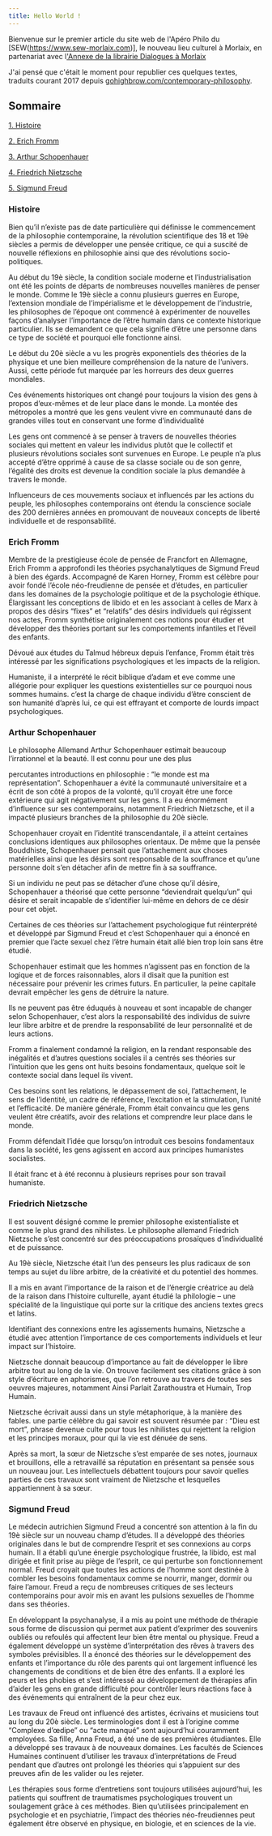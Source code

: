 ```yaml
---
title: Hello World !
---
```

Bienvenue sur le premier article du site web de l'Apéro Philo du [SEW(https://www.sew-morlaix.com)], le nouveau lieu culturel à Morlaix, en partenariat avec l['Annexe de la librairie Dialogues à Morlaix](https://www.dialoguesmorlaix.com/)


J'ai pensé que c'était le moment pour republier ces quelques textes, traduits courant 2017 depuis [gohighbrow.com/contemporary-philosophy](https://gohighbrow.com/contemporary-philosophy/).

## Sommaire

[1. Histoire](#Histoire)

[2. Erich Fromm](#erich-fromm)

[3. Arthur Schopenhauer](#arthur-schopenhauer)

[4. Friedrich Nietzsche](#friedrich-nietzsche)

[5. Sigmund Freud](#sigmund-freud)

### Histoire

Bien qu’il n’existe pas de date particulière qui définisse le commencement de la philosophie contemporaine, la révolution scientifique des 18 et 19è siècles a permis de développer une pensée critique, ce qui a suscité de nouvelle réflexions en philosophie ainsi que des révolutions socio-politiques.

Au début du 19è siècle, la condition sociale moderne et l’industrialisation ont été les points de départs de nombreuses nouvelles manières de penser le monde. Comme le 19è siècle a connu plusieurs guerres en Europe, l’extension mondiale de l’impérialisme et le développement de l’industrie, les philosophes de l’époque ont commencé à expérimenter de nouvelles façons d’analyser l’importance de l’être humain dans ce contexte historique particulier. Ils se demandent ce que cela signifie d’être une personne dans ce type de société et pourquoi elle fonctionne ainsi.

Le début du 20è siècle a vu les progrès exponentiels des théories de la physique et une bien meilleure compréhension de la nature de l’univers. Aussi, cette période fut marquée par les horreurs des deux guerres mondiales.

Ces événements historiques ont changé pour toujours la vision des gens à propos d’eux-mêmes et de leur place dans le monde. La montée des métropoles a montré que les gens veulent vivre en communauté dans de grandes villes tout en conservant une forme d’individualité

Les gens ont commencé à se penser à travers de nouvelles théories sociales qui mettent en valeur les individus plutôt que le collectif et plusieurs révolutions sociales sont survenues en Europe. Le peuple n’a plus accepté d’être opprimé à cause de sa classe sociale ou de son genre, l’égalité des droits est devenue la condition sociale la plus demandée à travers le monde.

Influenceurs de ces mouvements sociaux et influencés par les actions du peuple, les philosophes contemporains ont étendu la conscience sociale des 200 dernières années en promouvant de nouveaux concepts de liberté individuelle et de responsabilité.

### Erich Fromm

Membre de la prestigieuse école de pensée de Francfort en Allemagne, Erich Fromm a approfondi les théories psychanalytiques de Sigmund Freud à bien des égards. Accompagné de Karen Horney, Fromm est célèbre pour avoir fondé l’école néo-freudienne de pensée et d’études, en particulier dans les domaines de la psychologie politique et de la psychologie éthique. Élargissant les conceptions de libido et en les associant à celles de Marx à propos des désirs “fixes” et “relatifs” des désirs individuels qui régissent nos actes, Fromm synthétise originalement ces notions pour étudier et développer des théories portant sur les comportements infantiles et l’éveil des enfants.

Dévoué aux études du Talmud hébreux depuis l’enfance, Fromm était très intéressé par les significations psychologiques et les impacts de la religion.

Humaniste, il a interprété le récit biblique d’adam et eve comme une allégorie pour expliquer les questions existentielles sur ce pourquoi nous sommes humains. c’est la charge de chaque individu d’être conscient de son humanité d’après lui, ce qui est effrayant et comporte de lourds impact psychologiques.

### Arthur Schopenhauer

Le philosophe Allemand Arthur Schopenhauer estimait beaucoup l’irrationnel et la beauté. Il est connu pour une des plus

percutantes introductions en philosophie : “le monde est ma représentation”. Schopenhauer a évité la communauté universitaire et a écrit de son côté à propos de la volonté, qu’il croyait être une force extérieure qui agit négativement sur les gens. Il a eu énormément d’influence sur ses contemporains, notamment Friedrich Nietzsche, et il a impacté plusieurs branches de la philosophie du 20è siècle.

Schopenhauer croyait en l’identité transcendantale, il a atteint certaines conclusions identiques aux philosophes orientaux. De même que la pensée Bouddhiste, Schopenhauer pensait que l’attachement aux choses matérielles ainsi que les désirs sont responsable de la souffrance et qu’une personne doit s’en détacher afin de mettre fin à sa souffrance.

Si un individu ne peut pas se détacher d’une chose qu’il désire, Schopenhauer a théorisé que cette personne “deviendrait quelqu’un” qui désire et serait incapable de s’identifier lui-même en dehors de ce désir pour cet objet.

Certaines de ces théories sur l’attachement psychologique fut réinterprété et développé par Sigmund Freud et c’est Schopenhauer qui a énoncé en premier que l’acte sexuel chez l’être humain était allé bien trop loin sans être étudié.

Schopenhauer estimait que les hommes n’agissent pas en fonction de la logique et de forces raisonnables, alors il disait que la punition est nécessaire pour prévenir les crimes futurs. En particulier, la peine capitale devrait empêcher les gens de détruire la nature.

Ils ne peuvent pas être éduqués à nouveau et sont incapable de changer selon Schopenhauer, c’est alors la responsabilité des individus de suivre leur libre arbitre et de prendre la responsabilité de leur personnalité et de leurs actions.

Fromm a finalement condamné la religion, en la rendant responsable des inégalités et d’autres questions sociales il a centrés ses théories sur l’intuition que les gens ont huits besoins fondamentaux, quelque soit le contexte social dans lequel ils vivent.

Ces besoins sont les relations, le dépassement de soi, l’attachement, le sens de l’identité, un cadre de référence, l’excitation et la stimulation, l’unité et l’efficacité. De manière générale, Fromm était convaincu que les gens veulent être créatifs, avoir des relations et comprendre leur place dans le monde.

Fromm défendait l’idée que lorsqu’on introduit ces besoins fondamentaux dans la société, les gens agissent en accord aux principes humanistes socialistes.

Il était franc et à été reconnu à plusieurs reprises pour son travail humaniste.

### Friedrich Nietzsche

Il est souvent désigné comme le premier philosophe existentialiste et comme le plus grand des nihilistes. Le philosophe allemand Friedrich Nietzsche s’est concentré sur des préoccupations prosaïques d’individualité et de puissance.

Au 19è siècle, Nietzsche était l’un des penseurs les plus radicaux de son temps au sujet du libre arbitre, de la créativité et du potentiel des hommes.

Il a mis en avant l’importance de la raison et de l’énergie créatrice au delà de la raison dans l’histoire culturelle, ayant étudié la philologie – une spécialité de la linguistique qui porte sur la critique des anciens textes grecs et latins.

Identifiant des connexions entre les agissements humains, Nietzsche a étudié avec attention l’importance de ces comportements individuels et leur impact sur l’histoire.

Nietzsche donnait beaucoup d’importance au fait de développer le libre arbitre tout au long de la vie. On trouve facilement ses citations grâce à son style d’écriture en aphorismes, que l’on retrouve au travers de toutes ses oeuvres majeures, notamment Ainsi Parlait Zarathoustra et Humain, Trop Humain.

Nietzsche écrivait aussi dans un style métaphorique, à la manière des fables. une partie célèbre du gai savoir est souvent résumée par : “Dieu est mort”, phrase devenue culte pour tous les nihilistes qui rejettent la religion et les principes moraux, pour qui la vie est dénuée de sens.

Après sa mort, la sœur de Nietzsche s’est emparée de ses notes, journaux et brouillons, elle a retravaillé sa réputation en présentant sa pensée sous un nouveau jour. Les intellectuels débattent toujours pour savoir quelles parties de ces travaux sont vraiment de Nietzsche et lesquelles appartiennent à sa sœur.

### Sigmund Freud

Le médecin autrichien Sigmund Freud a concentré son attention à la fin du 19è siècle sur un nouveau champ d’études. Il a développé des théories originales dans le but de comprendre l’esprit et ses connexions au corps humain. Il a établi qu’une énergie psychologique frustrée, la libido, est mal dirigée et finit prise au piège de l’esprit, ce qui perturbe son fonctionnement normal. Freud croyait que toutes les actions de l’homme sont destinée à combler les besoins fondamentaux comme se nourrir, manger, dormir ou faire l’amour. Freud a reçu de nombreuses critiques de ses lecteurs contemporains pour avoir mis en avant les pulsions sexuelles de l’homme dans ses théories.

En développant la psychanalyse, il a mis au point une méthode de thérapie sous forme de discussion qui permet aux patient d’exprimer des souvenirs oubliés ou refoulés qui affectent leur bien être mental ou physique. Freud a également développé un système d’interprétation des rêves à travers des symboles prévisibles. Il a énoncé des théories sur le développement des enfants et l’importance du rôle des parents qui ont largement influencé les changements de conditions et de bien être des enfants. Il a exploré les peurs et les phobies et s’est intéressé au développement de thérapies afin d’aider les gens en grande difficulté pour contrôler leurs réactions face à des événements qui entraînent de la peur chez eux.

Les travaux de Freud ont influencé des artistes, écrivains et musiciens tout au long du 20è siècle. Les terminologies dont il est à l’origine comme “Complexe d’œdipe” ou “acte manqué” sont aujourd’hui couramment employées. Sa fille, Anna Freud, a été une de ses premières étudiantes. Elle a développé ses travaux à de nouveaux domaines. Les facultés de Sciences Humaines continuent d’utiliser les travaux d’interprétations de Freud pendant que d’autres ont prolongé les théories qui s’appuient sur des preuves afin de les valider ou les rejeter.

Les thérapies sous forme d’entretiens sont toujours utilisées aujourd’hui, les patients qui souffrent de traumatismes psychologiques trouvent un soulagement grâce à ces méthodes. Bien qu’utilisées principalement en psychologie et en psychiatrie, l’impact des théories néo-freudiennes peut également être observé en physique, en biologie, et en sciences de la vie.